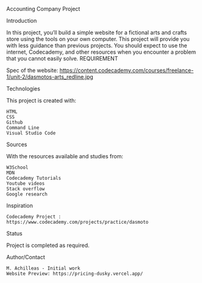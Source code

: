 Accounting Company Project

Introduction

In this project, you’ll build a simple website for a fictional arts and crafts store using the tools on your own computer. This project will provide you with less guidance than previous projects. You should expect to use the internet, Codecademy, and other resources when you encounter a problem that you cannot easily solve.
REQUIREMENT

Spec of the website: https://content.codecademy.com/courses/freelance-1/unit-2/dasmotos-arts_redline.jpg

Technologies

This project is created with:

    HTML
    CSS
    Github
    Command Line
    Visual Studio Code

Sources

With the resources available and studies from:

    W3School
    MDN
    Codecademy Tutorials
    Youtube videos
    Stack overflow
    Google research
    

Inspiration

    Codecademy Project : https://www.codecademy.com/projects/practice/dasmoto

Status

Project is completed as required.

Author/Contact

    M. Achilleas - Initial work
    Website Preview: https://pricing-dusky.vercel.app/
    
